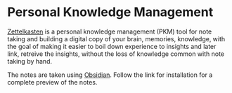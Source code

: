 # Personal Knowledge Management
[Zettelkasten](https://zettelkasten.de) is a personal knowledge management (PKM) tool for note taking and building a digital copy of your brain, memories, knowledge, with the goal of making it easier to boil down experience to insights and later link, retreive the insights, without the loss of knowledge common with note taking by hand.

The notes are taken using [Obsidian](https://obsidian.md). Follow the link for installation for a complete preview of the notes.
